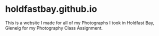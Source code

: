 # holdfastbay.github.io
This is a website I made for all of my Photographs I took in Holdfast Bay, Glenelg for my Photography Class Assignment.

